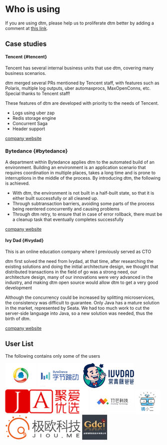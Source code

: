 # Who is using

If you are using dtm, please help us to proliferate dtm better by adding a comment at [this link](https://github.com/dtm-labs/dtm/issues/7).

## Case studies

#### Tencent {#tencent}
Tencent has several internal business units that use dtm, covering many business scenarios.

dtm merged several PRs mentioned by Tencent staff, with features such as Polaris, multiple log outputs, uber automaxprocs, MaxOpenConns, etc. Special thanks to Tencent staff!

These features of dtm are developed with priority to the needs of Tencent.
- Logs using uber zap
- Redis storage engine
- Concurrent Saga
- Header support

[company website](https://www.tencent.com)

### Bytedance {#bytedance}
A department within Bytedance applies dtm to the automated build of an environment. Building an environment is an application scenario that requires coordination in multiple places, takes a long time and is prone to interruptions in the middle of the process. By introducing dtm, the following is achieved.

- With dtm, the environment is not built in a half-built state, so that it is either built successfully or all cleaned up.
- Through subtransaction barriers, avoiding some parts of the process being reentered concurrently and causing problems
- Through dtm retry, to ensure that in case of error rollback, there must be a cleanup task that eventually completes successfully

[company website](https://www.bytedance.com)

#### Ivy Dad {#ivydad}
This is an online education company where I previously served as CTO

dtm first solved the need from Ivydad, at that time, after researching the existing solutions and doing the initial architecture design, we thought that distributed transactions in the field of go was a strong need, our architecture design, many of our innovations were very advanced in the industry, and making dtm open source would allow dtm to get a very good development

Although the concurrency could be increased by splitting microservices, the consistency was difficult to guarantee. Only Java has a mature solution in the market, represented by Seata. We had too much work to cut the server-side language into Java, so a new solution was needed, thus the birth of dtm.

[company website](https://www.ivydad.com)

## User List

The following contains only some of the users

<div style='vertical-align: middle'>
    <img alt='Tencent' height='80' src='../imgs/company/tencent.jpeg' />
    <img alt='Bytedance' height='80' src='../imgs/company/bytedance.webp' />
    <img alt='IvyDad' height='80' src='../imgs/company/ivydad.png' />
    <img alt='Juaiyouxuan' height='80' src='../imgs/company/juaiyouxuan.png' />
    <img alt='Zhumangkeji' height='80' src='../imgs/company/zhumangkeji.jpeg' />
    <img alt='Eglass' height='80' src='../imgs/company/eglass.png' />
    <img alt='jiou' height='80' src='../imgs/company/jiou.png' />
    <img alt='goldendata' height='80' src='../imgs/company/gdci.png' />
</div>
